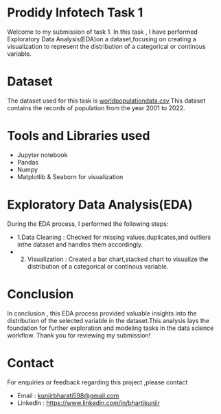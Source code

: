 # Prodidy Infotech Task 1
Welcome to my submission of task 1. In this task , I have performed Exploratory Data Analysis(EDA)on a dataset,focusing on creating a visualization to represent the distribution of a categorical or continous variable.
# Dataset
The dataset used for this task is [worldpopulationdata.csv](https://github.com/user-attachments/files/20351267/worldpopulationdata.csv).This dataset contains the records of population from the year 2001 to 2022.
# Tools and Libraries used

- Jupyter notebook
- Pandas
- Numpy
- Matplotlib & Seaborn for visualization
# Exploratory Data Analysis(EDA)
During the EDA process, I performed the following steps:
- 1.Data Cleaning : Checked for missing values,duplicates,and outliers inthe dataset and handles them accordingly.
- 2. Visualization : Created a bar chart,stacked chart to visualize the distribution of a categorical or continous variable.
# Conclusion
In conclusion , this EDA process provided valuable insights into the distribution of the selected variable in the dataset.This analysis lays the foundation for further exploration and modeling tasks in the data science workflow.
Thank you for reviewing my submission!
# Contact
For enquiries or feedback regarding this project ,please contact
- Email : kunjirbharati598@gmail.com
- Linkedln : https://www.linkedin.com/in/bhartikunjir

